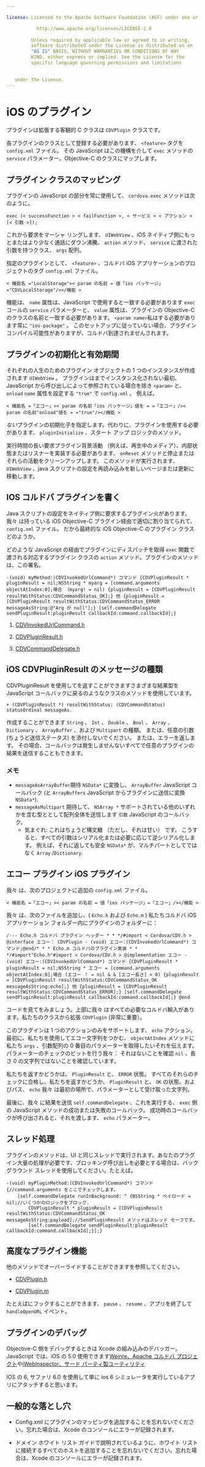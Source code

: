 ```yaml
---

license: Licensed to the Apache Software Foundation (ASF) under one or more contributor license agreements. See the NOTICE file distributed with this work for additional information regarding copyright ownership. The ASF licenses this file to you under the Apache License, Version 2.0 (the "License"); you may not use this file except in compliance with the License. You may obtain a copy of the License at

           http://www.apache.org/licenses/LICENSE-2.0
    
         Unless required by applicable law or agreed to in writing,
         software distributed under the License is distributed on an
         "AS IS" BASIS, WITHOUT WARRANTIES OR CONDITIONS OF ANY
         KIND, either express or implied. See the License for the
         specific language governing permissions and limitations
    

   under the License.
---
```


# iOS のプラグイン

プラグインは拡張する客観的 C クラスは `CDVPlugin` クラスです。

各プラグインのクラスとして登録する必要があります、 `<feature>` タグを `config.xml` ファイル。 その JavaScript はこの機構を介して `exec` メソッドの `service` パラメーター、Objective-C のクラスにマップします。

## プラグイン クラスのマッピング

プラグインの JavaScript の部分を常に使用して、 `cordova.exec` メソッドは次のように。

    exec (< successFunction > < failFunction >, < サービス > < アクション > [< 引数 >]);
    

これから要求をマーシャ リングします、 `UIWebView` 、iOS ネイティブ側にもっとまたはより少なく通話にダウン沸騰、 `action` メソッド、 `service` に渡された引数を持つクラス、 `args` 配列。

指定のプラグインとして、 `<feature>` 、コルドバ iOS アプリケーションのプロジェクトのタグ `config.xml` ファイル。

    < 機能名 ="LocalStorage">< param の名前 = 値「ios パッケージ」="CDVLocalStorage"/></機能 >
    

機能は、 `name` 属性は、JavaScript で使用すると一致する必要があります `exec` コールの `service` パラメーターと、 `value` 属性は、プラグインの Objective-C のクラスの名前と一致する必要があります。 `<param name>`私はする必要があります常に `"ios-package"` 。 このセットアップに従っていない場合、プラグイン コンパイル可能性がありますが、コルドバ到達されませんされます。

## プラグインの初期化と有効期間

それぞれの人生のためのプラグイン オブジェクトの 1 つのインスタンスが作成されます `UIWebView` 。 プラグインはまでインスタンス化されない最初、JavaScript から呼び出しによって参照されている場合を除き `<param>` と、 `onload` `name` 属性を設定する `"true"` で `config.xml` 。 例えば。

    < 機能名 =「エコー」>< param の名前「ios パッケージ」値を = =「エコー」/>< param の名前"onload"値を = ="true"/></機能 >
    

*ない*プラグインの初期化子を指定します。代わりに、プラグインを使用する必要があります、 `pluginInitialize` 、スタート アップ ロジックのメソッド。

実行時間の長い要求プラグイン背景活動 （例えば、再生中のメディア）、内部状態またはリスナーを実装する必要があります、 `onReset` メソッドと停止またはそれらの活動をクリーンアップします。 このメソッドが実行されます、 `UIWebView` 、java スクリプトの設定を再読み込みを新しいページまたは更新に移動します。

## IOS コルドバ プラグインを書く

Java スクリプトの設定をネイティブ側に要求するプラグイン火があります。 我々 は持っている iOS Objective-C プラグイン経由で適切に割り当てられて、 `config.xml` ファイル。 だから最終的な iOS Objective-C のプラグイン クラスどのようか。

どのような JavaScript の経由でプラグインにディスパッチを取得 `exec` 関数で渡される対応するプラグイン クラスの `action` メソッド。プラグインのメソッドは、この署名。

    -(void) myMethod:(CDVInvokedUrlCommand*) コマンド {CDVPluginResult * pluginResult = nil;NSString * myarg = [command.arguments objectAtIndex:0];場合 （myarg! = nil) {pluginResult = [CDVPluginResult resultWithStatus:CDVCommandStatus_OK];} 他 {pluginResult = [CDVPluginResult resultWithStatus:CDVCommandStatus_ERROR messageAsString:@"Arg が null"];} [self.commandDelegate sendPluginResult:pluginResult callbackId:command.callbackId];}
    

1.  [CDVInvokedUrlCommand.h][1]

2.  [CDVPluginResult.h][2]

3.  [CDVCommandDelegate.h][3]

 [1]: https://github.com/apache/cordova-ios/blob/master/CordovaLib/Classes/CDVInvokedUrlCommand.h
 [2]: https://github.com/apache/cordova-ios/blob/master/CordovaLib/Classes/CDVPluginResult.h
 [3]: https://github.com/apache/cordova-ios/blob/master/CordovaLib/Classes/CDVCommandDelegate.h

## iOS CDVPluginResult のメッセージの種類

CDVPluginResult を使用してを返すことができますさまざまな結果型を JavaScript コールバックに戻るのようなクラスのメソッドを使用しています。

    + (CDVPluginResult *) resultWithStatus: (CDVCommandStatus) statusOrdinal messageAs.
    

作成することができます `String` 、 `Int` 、 `Double` 、 `Bool` 、 `Array` 、 `Dictionary` 、 `ArrayBuffer` 、および `Multipart` の種類。 または、任意の引数 (ちょうど送信ステータス) を添付しないでください。 または、エラーを返します。 その場合、コールバックは発生しませんないすべてで任意のプラグインの結果を送信することもできます。

### メモ

*   `messageAsArrayBuffer`期待 `NSData*` に変換し、 `ArrayBuffer` JavaScript コールバック (と `ArrayBuffers` JavaScript からプラグインに送信に変換`NSData*`).
*   `messageAsMultipart` 期待して、 `NSArray *` サポートされている他のいずれかを含む型ととして配列全体を送信します `引数` JavaScript のコールバック。 
    *   気まぐれ: これはちょうど構文糖 （ただし、それは甘い） です。 こうすると、すべての引数はシリアル化または必要に応じて逆シリアル化します。 例えば、それに返しても安全 `NSData*` が、マルチパートとしてではなく `Array` /`Dictionary`.

## エコー プラグイン iOS プラグイン

我々 は、次のプロジェクトに追加の `config.xml` ファイル。

    < 機能名 =「エコー」>< param の名前 = 値「ios パッケージ」=「エコー」/></機能 >
    

我々 は、次のファイルを追加し、( `Echo.h` および `Echo.m` ) 私たちコルドバ iOS アプリケーション フォルダー内にプラグインのフォルダーに：

    /--- Echo.h コルドバ プラグイン ヘッダー * * */#import < Cordova/CDV.h > @interface エコー： CDVPlugin - (void) エコー:(CDVInvokedUrlCommand*) コマンド;@end/* * * Echo.m コルドバのプラグイン実装 * * */#import"Echo.h"#import < Cordova/CDV.h > @implementation エコー - (void) エコー:(CDVInvokedUrlCommand*) コマンド {CDVPluginResult * pluginResult = nil;NSString * エコー = [command.arguments objectAtIndex:0];場合 (エコー ！ = nil & & [エコー長さ] > 0) {pluginResult = [CDVPluginResult resultWithStatus:CDVCommandStatus_OK messageAsString:echo];} 他 {pluginResult = [CDVPluginResult resultWithStatus:CDVCommandStatus_ERROR];} [self.commandDelegate sendPluginResult:pluginResult callbackId:command.callbackId];} @end
    

コードを見てをみましょう。上部に我々 はすべての必要なコルドバ輸入があります。私たちのクラスから拡張 `CDVPlugin` (非常に重要）。

このプラグインは 1 つのアクションのみをサポートします、 `echo` アクション。 最初に、私たちを使用してエコー文字列をつかむ、 `objectAtIndex` メソッドに私たち `args` 、引数配列の 0 番目のパラメーターを取得したいそれを伝えます。 パラメーターのチェックのビットを行う我々： それはないことを確認 `nil` 、長さ 0 の文字列ではないことを確認しています。

私たちを返すかどうかは、 `PluginResult` と、 `ERROR` 状態。 すべてのそれらのチェックに合格し、私たちを返すかどうか、 `PluginResult` と、 `OK` の状態、およびパス、 `echo` 我々 は最初の場所で、パラメーターとして受け取った文字列。

最後に、我々 に結果を送信 `self.commandDelegate` 、これを実行する、 `exec` 側の JavaScript メソッドの成功または失敗のコールバック。 成功時のコールバックが呼び出されると、それを渡します、 `echo` パラメーター。

## スレッド処理

プラグインのメソッドは、UI と同じスレッドで実行されます。あなたのプラグイン大量の処理が必要です、ブロッキング呼び出しを必要とする場合は、バック グラウンド スレッドを使用してください。たとえば。

    -(void) myPluginMethod:(CDVInvokedUrlCommand*) コマンド {//command.arguments をここでチェックします。
        [self.commandDelegate runInBackground: ^ {NSString * ペイロード = nil;//いくつかのロジックをブロック.
            CDVPluginResult * pluginResult = [CDVPluginResult resultWithStatus:CDVCommandStatus_OK messageAsString:payload];//SendPluginResult メソッドはスレッド セーフです。
            [self.commandDelegate sendPluginResult:pluginResult callbackId:command.callbackId];}];}
    

## 高度なプラグイン機能

他のメソッドでオーバーライドすることができますを参照してください。

*   [CDVPlugin.h][4]

*   [CDVPlugin.m][5]

 [4]: https://github.com/apache/cordova-ios/blob/master/CordovaLib/Classes/CDVPlugin.h
 [5]: https://github.com/apache/cordova-ios/blob/master/CordovaLib/Classes/CDVPlugin.m

たとえばにフックすることができます、 `pause` 、 `resume` 、アプリを終了して `handleOpenURL` イベント。

## プラグインのデバッグ

Objective-C 側をデバッグするときは Xcode の組み込みのデバッガー。 JavaScript では、iOS の 5.0 使用できます[Weinre、Apache コルドバ プロジェクト][6]や[iWebInspector、サード パーティ製ユーティリティ][7]

 [6]: https://github.com/apache/cordova-weinre
 [7]: http://www.iwebinspector.com/

IOS の 6, サファリ 6.0 を使用して単に ios 6 シミュレータを実行しているアプリにアタッチすると思います。

## 一般的な落とし穴

*   Config.xml にプラグインのマッピングを追加することを忘れないでください。忘れた場合は、Xcode のコンソールにエラーが記録されます。

*   ドメイン ホワイト リスト ガイドで説明されているように、ホワイト リストに接続するすべてのホストを追加することを忘れないでください。忘れた場合は、Xcode のコンソールにエラーが記録されます。